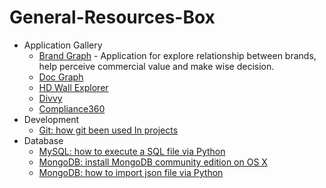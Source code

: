 # General-Resources-Box

- Application Gallery
	- [Brand Graph](https://github.com/awesome5team/General-Resources-Box/issues/2) - Application for explore relationship between brands, help perceive commercial value and make wise decision.
	- [Doc Graph](https://github.com/awesome5team/General-Resources-Box/issues/3)
	- [HD Wall Explorer](https://github.com/awesome5team/General-Resources-Box/issues/4)
	- [Divvy](https://github.com/awesome5team/General-Resources-Box/issues/5)
	- [Compliance360](https://github.com/awesome5team/General-Resources-Box/issues/6)
- Development
	- [Git: how git been used In projects](https://github.com/awesome5team/General-Resources-Box/issues/1)
- Database
	- [MySQL: how to execute a SQL file via Python](https://github.com/awesome5team/General-Resources-Box/issues/7)
	- [MongoDB: install MongoDB community edition on OS X](https://github.com/awesome5team/General-Resources-Box/issues/9)
	- [MongoDB: how to import json file via Python](https://github.com/awesome5team/General-Resources-Box/issues/9)

